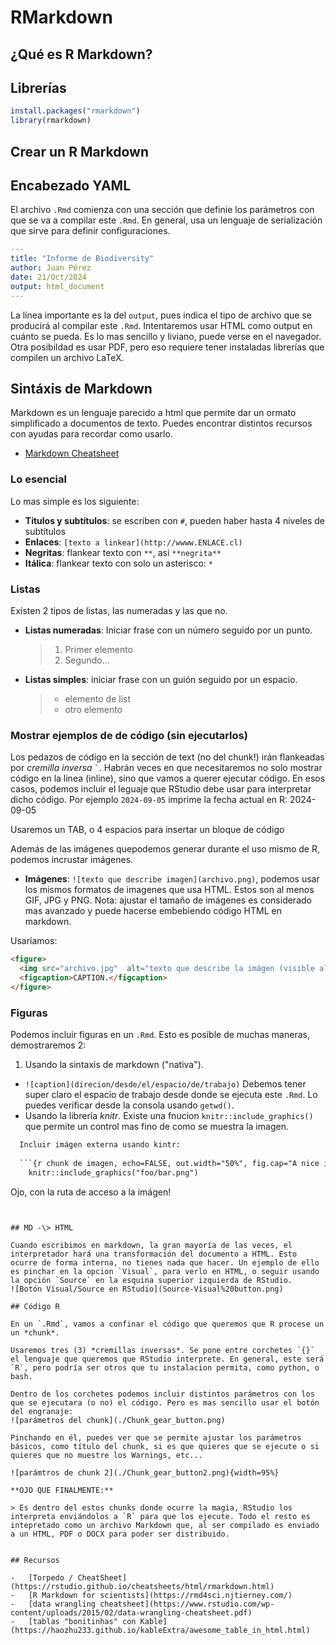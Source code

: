 # RMarkdown

## ¿Qué es R Markdown?

## Librerías


``` r
install.packages("rmarkdown")
library(rmarkdown)
```

## Crear un R Markdown

## Encabezado YAML

El archivo `.Rmd` comienza con una sección que definie los parámetros con que se va a compilar este `.Rmd`. En general, usa un lenguaje de serialización que sirve para definir configuraciones.

``` yaml
---
title: "Informe de Biodiversity"
author: Juan Pérez
date: 21/Oct/2024
output: html_document
---
```

La línea importante es la del `output`, pues indica el tipo de archivo que se producirá al compilar este `.Rmd`. Intentaremos usar HTML como output en cuánto se pueda. Es lo mas sencillo y liviano, puede verse en el navegador. Otra posibildad es usar PDF, pero eso requiere tener instaladas librerías que compilen un archivo LaTeX.

## Sintáxis de Markdown

Markdown es un lenguaje parecido a html que permite dar un ormato simplificado a documentos de texto. Puedes encontrar distintos recursos con ayudas para recordar como usarlo.

-   [Markdown Cheatsheet](https://www.markdownguide.org/cheat-sheet/)

### Lo esencial

Lo mas simple es los siguiente:

-   **Títulos y subtítulos**: se escriben con `#`, pueden haber hasta 4 niveles de subtítulos
-   **Enlaces**: `[texto a linkear](http://wwww.ENLACE.cl)`
-   **Negritas**: flankear texto con `**`, asi `**negrita**`
-   **Itálica**: flankear texto con solo un asterisco: `*`

### Listas

Existen 2 tipos de listas, las numeradas y las que no.

-   **Listas numeradas**: Iniciar frase con un número seguido por un punto.

    > 1.  Primer elemento
    > 2.  Segundo...

-   **Listas simples**: iniciar frase con un guión seguido por un espacio.

    > -   elemento de list
    > -   otro elemento

### Mostrar ejemplos de de código (sin ejecutarlos)

Los pedazos de código en la sección de text (no del chunk!) irán flankeadas por *cremilla inversa* `` ` ``. Habrán veces en que necesitaremos no solo mostrar código en la linea (inline), sino que vamos a querer ejecutar código. En esos casos, podemos incluir el leguaje que RStudio debe usar para interpretar dicho código. Por ejemplo `` 2024-09-05 `` imprime la fecha actual en R: 2024-09-05

Usaremos un TAB, o 4 espacios para insertar un bloque de código

Además de las imágenes quepodemos generar durante el uso mismo de R, podemos incrustar imágenes.

-   **Imágenes**: `![texto que describe imagen](archivo.png)`, podemos usar los mismos formatos de imagenes que usa HTML. Estos son al menos GIF, JPG y PNG. Nota: ajustar el tamaño de imágenes es considerado mas avanzado y puede hacerse embebiendo código HTML en markdown.

Usaríamos:

``` html
<figure>       
  <img src="archivo.jpg"  alt="texto que describe la imágen (visible al pasar el mouse sobre ella)">                      
  <figcaption>CAPTION.</figcaption>
</figure>
```

### Figuras

Podemos incluir figuras en un `.Rmd`. Esto es posible de muchas maneras, demostraremos 2:

1. Usando la sintaxis de markdown ("nativa"). 
  - `![caption](direcion/desde/el/espacio/de/trabajo)`
    Debemos tener super claro el espacio de trabajo desde donde se ejecuta este `.Rmd`. Lo puedes verificar desde la consola usando `getwd()`.
  - Usando la librería *knitr*. Existe una fnucion `knitr::include_graphics()` que permite un control mas fino de como se muestra la imagen.
  
``` txt
  Incluir imágen externa usando kintr:
  
  ```{r chunk de imagen, echo=FALSE, out.width="50%", fig.cap="A nice image."}
    knitr::include_graphics("foo/bar.png")
  ```
  Ojo, con la ruta de acceso a la imágen!

```


## MD -\> HTML

Cuando escribimos en markdown, la gran mayoría de las veces, el interpretador hará una transformación del documento a HTML. Esto ocurre de forma interna, no tienes nada que hacer. Un ejemplo de ello es pinchar en la opcion `Visual`, para verlo en HTML, o seguir usando la opción `Source` en la esquina superior izquierda de RStudio. 
![Botón Visual/Source en RStudio](Source-Visual%20button.png)

## Código R

En un `.Rmd`, vamos a confinar el código que queremos que R procese un un *chunk*.

Usaremos tres (3) *cremillas inversas*. Se pone entre corchetes `{}` el lenguaje que queremos que RStudio interprete. En general, este será `R`, pero podría ser otros que tu instalacion permita, como python, o bash.

Dentro de los corchetes podemos incluir distintos parámetros con los que se ejecutara (o no) el código. Pero es mas sencillo usar el botón del engranaje: 
![parámetros del chunk](./Chunk_gear_button.png)

Pinchando en él, puedes ver que se permite ajustar los parámetros básicos, como título del chunk, si es que quieres que se ejecute o si quieres que no muestre los Warnings, etc...

![parámtros de chunk 2](./Chunk_gear_button2.png){width=95%}

**OJO QUE FINALMENTE:** 

> Es dentro del estos chunks donde ocurre la magia, RStudio los interpreta enviándolos a `R` para que los ejecute. Todo el resto es intepretado como un archivo Markdown que, al ser compilado es enviado a un HTML, PDF o DOCX para poder ser distribuido. 


## Recursos

-   [Torpedo / CheatSheet](https://rstudio.github.io/cheatsheets/html/rmarkdown.html)
-   [R Markdown for scientists](https://rmd4sci.njtierney.com/)
-   [data wrangling cheatsheet](https://www.rstudio.com/wp-content/uploads/2015/02/data-wrangling-cheatsheet.pdf)
-   [tablas "bonitinhas" con Kable](https://haozhu233.github.io/kableExtra/awesome_table_in_html.html)

